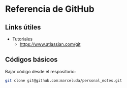 # Referencia de GitHub

## Links útiles

- Tutoriales
  - https://www.atlassian.com/git


## Códigos básicos
Bajar código desde el respositorio:

```bash
git clone git@github.com:marceluda/personal_notes.git
```
